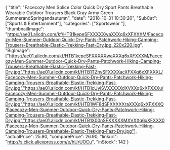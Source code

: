 {
	"title": "Facecozy Men Splice Color Quick Dry Sport Pants Breathable Wearable Outdoor Trousers Black Gray Army Green SummerandSpringandautumn",
	"date": "2018-10-31 10:30:20",
	"SubCat": ["Sports & Entertainment"],
	"categories": ["Sportswear "],
	"thumbnailImage": "https://ae01.alicdn.com/kf/HTB1kepeSFXXXXXwaXXXq6xXFXXXM/Facecozy-Men-Summer-Outdoor-Quick-Dry-Pants-Patchwork-Hiking-Camping-Trousers-Breathable-Elastic-Trekking-Fast-Dry.jpg_220x220.jpg",
	"BigImage": ["https://ae01.alicdn.com/kf/HTB1kepeSFXXXXXwaXXXq6xXFXXXM/Facecozy-Men-Summer-Outdoor-Quick-Dry-Pants-Patchwork-Hiking-Camping-Trousers-Breathable-Elastic-Trekking-Fast-Dry.jpg","https://ae01.alicdn.com/kf/HTB1TZhvSFXXXXacXFXXq6xXFXXXL/Facecozy-Men-Summer-Outdoor-Quick-Dry-Pants-Patchwork-Hiking-Camping-Trousers-Breathable-Elastic-Trekking-Fast-Dry.jpg","https://ae01.alicdn.com/kf/HTB1cUylSVXXXXXdXVXXq6xXFXXXu/Facecozy-Men-Summer-Outdoor-Quick-Dry-Pants-Patchwork-Hiking-Camping-Trousers-Breathable-Elastic-Trekking-Fast-Dry.jpg","https://ae01.alicdn.com/kf/HTB1WF8dSFXXXXXraXXXq6xXFXXXQ/Facecozy-Men-Summer-Outdoor-Quick-Dry-Pants-Patchwork-Hiking-Camping-Trousers-Breathable-Elastic-Trekking-Fast-Dry.jpg","https://ae01.alicdn.com/kf/HTB1X00nSFXXXXXMXVXXq6xXFXXX0/Facecozy-Men-Summer-Outdoor-Quick-Dry-Pants-Patchwork-Hiking-Camping-Trousers-Breathable-Elastic-Trekking-Fast-Dry.jpg"],
	"actualPrice": 25.90,
	"comparePrice": 26.90,
	"linkurl": "http://s.click.aliexpress.com/e/hUrUOCu",
	"inStock": 142
}
